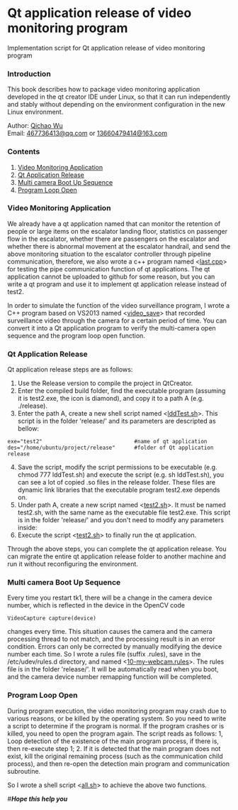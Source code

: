 # Qt application release of video monitoring program
Implementation script for Qt application release of video monitoring program

### Introduction
This book describes how to package video monitoring application developed in the qt creator IDE under Linux, so that it can run independently and stably without depending on the environment configuration in the new Linux environment.

Author: [Qichao Wu](https://github.com/deepthinking-qichao)
<br>Email: 467736413@qq.com or 13660479414@163.com

### Contents
1. [Video Monitoring Application](#video-monitoring-application)
2. [Qt Application Release](#qt-application-release)
3. [Multi camera Boot Up Sequence](#multi-camera-boot-up-sequence)
3. [Program Loop Open](#program-loop-open)

### Video Monitoring Application
We already have a qt application named <test2> that can monitor the retention of people or large items on the escalator landing floor, statistics on passenger flow in the escalator, whether there are passengers on the escalator 
and whether there is abnormal movement at the escalator handrail, and send the above monitoring situation to the escalator controller through pipeline communication, 
therefore, we also wrote a c++ program named <[last.cpp](https://github.com/deepthinking-qichao/Qt-application-release-of-video-monitoring-program/blob/master/release/last3)> for testing the pipe communication function of qt applications. The qt application <test2> cannot be uploaded to github for some reason, 
but you can write a qt program and use it to implement qt application release instead of test2.

In order to simulate the function of the video surveillance program, I wrote a C++ program based on VS2013 named <[video_save](https://github.com/deepthinking-qichao/Qt-application-release-of-video-monitoring-program/tree/master/video_save)> that recorded surveillance video through the camera for a certain period of time. 
You can convert it into a Qt application program to verify the multi-camera open sequence and the program loop open function.

### Qt Application Release
Qt application release steps are as follows:
1. Use the Release version to compile the project in QtCreator.
2. Enter the compiled build folder, find the executable program (assuming it is test2.exe, the icon is diamond), and copy it to a path A (e.g. ./release).
3. Enter the path A, create a new shell script named <[lddTest.sh](https://github.com/deepthinking-qichao/Qt-application-release-of-video-monitoring-program/blob/master/release/lddTest.sh)>. This script is in the folder 'release/' and its parameters are descripted as bellow:
```
exe="test2"                             #name of qt application
des="/home/ubuntu/project/release"      #folder of Qt application release
```
4. Save the script, modify the script permissions to be executable (e.g. chmod 777 lddTest.sh) and execute the script (e.g. sh lddTest.sh), you can see a lot of copied .so files in the release folder. 
These files are dynamic link libraries that the executable program test2.exe depends on.
5. Under path A, create a new script named <[test2.sh](https://github.com/deepthinking-qichao/Qt-application-release-of-video-monitoring-program/blob/master/release/test2.sh)>. It must be named test2.sh, with the same name as the executable file test2.exe. This script is in the folder 'release/' and you don't need to modify any parameters inside:
6. Execute the script <[test2.sh](https://github.com/deepthinking-qichao/Qt-application-release-of-video-monitoring-program/blob/master/release/test2.sh)> to finally run the qt application.

Through the above steps, you can complete the qt application release. You can migrate the entire qt application release folder to another machine and run it without reconfiguring the environment. 

### Multi camera Boot Up Sequence
Every time you restart tk1, there will be a change in the camera device number, which is reflected in the device in the OpenCV code 
```
VideoCapture capture(device) 
```
changes every time. This situation causes the camera and the camera processing thread to not match, and the processing result is in an error condition. Errors can only be corrected by manually modifying the device number each time.
So I wrote a rules file (suffix .rules), save in the /etc/udev/rules.d directory, and named <[10-my-webcam.rules](https://github.com/deepthinking-qichao/Qt-application-release-of-video-monitoring-program/blob/master/10-my-webcam.rules)>. The rules file is in the folder 'release/'. It will be automatically read when you boot, and the camera device number remapping function will be completed.

### Program Loop Open
During program execution, the video monitoring program may crash due to various reasons, or be killed by the operating system. So you need to write a script to determine if the program is normal. 
If the program crashes or is killed, you need to open the program again. The script reads as follows:
1, Loop detection of the existence of the main program process, if there is, then re-execute step 1;
2. If it is detected that the main program does not exist, kill the original remaining process (such as the communication child process), and then re-open the detection main program and communication subroutine.

So I wrote a shell script <[all.sh](https://github.com/deepthinking-qichao/Qt-application-release-of-video-monitoring-program/blob/master/all.sh)> to achieve the above two functions.

#***Hope this help you***